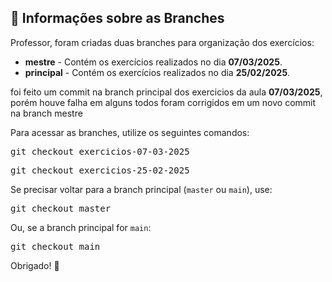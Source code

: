 <h2>📌 Informações sobre as Branches</h2>

<p>Professor, foram criadas duas branches para organização dos exercícios:</p>

<ul>
  <li><strong>mestre</strong> - Contém os exercícios realizados no dia <strong>07/03/2025</strong>.</li>
  <li><strong>principal</strong> - Contém os exercícios realizados no dia <strong>25/02/2025</strong>.</li>
</ul>
<p> foi feito um commit na branch  principal dos exercicios da aula <strong>07/03/2025</strong>, porém houve falha em alguns todos foram corrigidos em um novo commit na branch mestre</p>

<p>Para acessar as branches, utilize os seguintes comandos:</p>

<pre>
git checkout exercicios-07-03-2025
</pre>

<pre>
git checkout exercicios-25-02-2025
</pre>

<p>Se precisar voltar para a branch principal (<code>master</code> ou <code>main</code>), use:</p>

<pre>
git checkout master
</pre>

<p>Ou, se a branch principal for <code>main</code>:</p>

<pre>
git checkout main
</pre>

<p>Obrigado! 🚀</p>
